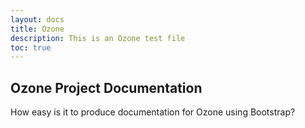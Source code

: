 ```yaml
---
layout: docs
title: Ozone
description: This is an Ozone test file
toc: true
---
```


## Ozone Project Documentation

How easy is it to produce documentation for Ozone using Bootstrap?


